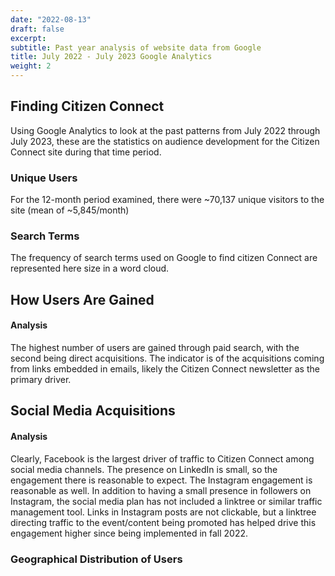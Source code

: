 ```yaml
---
date: "2022-08-13"
draft: false
excerpt: 
subtitle: Past year analysis of website data from Google
title: July 2022 - July 2023 Google Analytics
weight: 2
---
```


## Finding Citizen Connect

Using Google Analytics to look at the past patterns from July 2022 through July 2023, these are the statistics on audience development for the Citizen Connect site during that time period.

### Unique Users

For the 12-month period examined, there were ~70,137 unique visitors to the site (mean of ~5,845/month)

### Search Terms

<div class="flourish-embed flourish-word-cloud" data-src="visualisation/14689457"><script src="https://public.flourish.studio/resources/embed.js"></script></div>

The frequency of search terms used on Google to find citizen Connect are represented here size in a word cloud.

## How Users Are Gained

<div class="flourish-embed flourish-chart" data-src="visualisation/14689169"><script src="https://public.flourish.studio/resources/embed.js"></script></div>

#### Analysis

The highest number of users are gained through paid search, with the second being direct acquisitions. The indicator is of the acquisitions coming from links embedded in emails, likely the Citizen Connect newsletter as the primary driver. 


## Social Media Acquisitions

<div class="flourish-embed flourish-chart" data-src="visualisation/14767792"><script src="https://public.flourish.studio/resources/embed.js"></script></div>


#### Analysis

Clearly, Facebook is the largest driver of traffic to Citizen Connect among social media channels. The presence on LinkedIn is small, so the engagement there is reasonable to expect. The Instagram engagement is reasonable as well. In addition to having a small presence in followers on Instagram, the social media plan has not included a linktree or similar traffic management tool. Links in Instagram posts are not clickable, but a linktree directing traffic to the event/content being promoted has helped drive this engagement higher since being implemented in fall 2022.



### Geographical Distribution of Users

<div class="flourish-embed flourish-map" data-src="visualisation/14687959"><script src="https://public.flourish.studio/resources/embed.js"></script></div>










